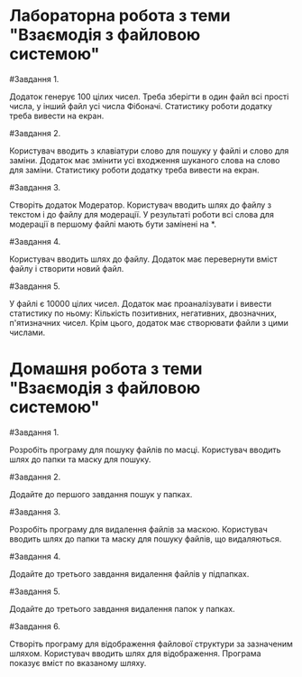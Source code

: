 # Лабораторна робота з теми "Взаємодія з файловою системою"

#Завдання 1.

Додаток генерує 100 цілих чисел. Треба зберігти в один файл всі прості числа, у інший файл усі числа Фібоначі. Статистику роботи додатку треба вивести на екран.

#Завдання 2.

Користувач вводить з клавіатури слово для пошуку у файлі и слово для заміни. Додаток має змінити усі входження шуканого слова на слово для заміни. Статистику роботи додатку треба вивести на екран.

#Завдання 3.

Створіть додаток Модератор. Користувач вводить шлях до файлу з текстом і до файлу для модерації. У результаті роботи всі слова для модерації в першому файлі мають бути замінені на *.

#Завдання 4.

Користувач вводить шлях до файлу. Додаток має перевернути вміст файлу і створити новий файл.

#Завдання 5.

У файлі є 10000 цілих чисел. Додаток має проаналізувати і вивести статистику по ньому: 
Кількість позитивних, негативних, двозначних, п'ятизначних чисел. Крім цього, додаток має створювати файли з цими числами.


# Домашня робота з теми "Взаємодія з файловою системою"

#Завдання 1.

Розробіть програму для пошуку файлів по масці.
Користувач вводить шлях до папки та маску для пошуку.

#Завдання 2.

Додайте до першого завдання пошук у папках.

#Завдання 3.

Розробіть програму для видалення файлів за маскою.
Користувач вводить шлях до папки та маску для пошуку
файлів, що видаляються.

#Завдання 4.

Додайте до третього завдання видалення файлів у підпапках.

#Завдання 5.

Додайте до третього завдання видалення папок у папках.

#Завдання 6.

Створіть програму для відображення файлової структури за
зазначеним шляхом. Користувач вводить шлях для відображення.
Програма показує вміст по вказаному шляху.
